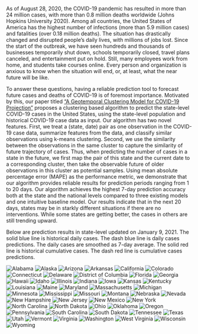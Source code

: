 As of August 28, 2020, the COVID-19 pandemic has resulted in more than 24 million cases, with more than 0.8 million deaths worldwide (Johns Hopkins University 2020). Among all countries, the United States of America has the highest number of infections (more than 5.9 million cases) and fatalities (over 0.18 million deaths). The situation has drastically changed and disrupted people’s daily lives, with millions of jobs lost. Since the start of the outbreak, we have seen hundreds and thousands of businesses temporarily shut down, schools temporarily closed, travel plans canceled, and entertainment put on hold. Still, many employees work from home, and students take courses online. Every person and organization is anxious to know when the situation will end, or, at least, what the near future will be like.

To answer these questions, having a reliable prediction tool to forecast future cases and deaths of COVID-19 is of foremost importance. Motivated by this, our paper titled 
[“A Geotemporal Clustering Model for COVID-19 Projection”](https://papers.ssrn.com/sol3/papers.cfm?abstract_id=3686506)
proposes a clustering based algorithm to predict the state-level COVID-19 cases in the United States, using the state-level population and historical COVID-19 case data as input. Our algorithm has two novel features. First, we treat a (state, date) pair as one observation in the COVID-19 case data, summarize features from the data, and classify similar observations using k-means clustering. Second, we use the similarity between the observations in the same cluster to capture the similarity of future trajectory of cases. Thus, when predicting the number of cases in a state in the future, we first map the pair of this state and the current date to a corresponding cluster, then take the observable future of older observations in this cluster as potential samples. Using mean absolute percentage error (MAPE) as the performance metric, we demonstrate that our algorithm provides reliable results for prediction periods ranging from 1 to 20 days. Our algorithm achieves the highest 7-day prediction accuracy both at the state and the national levels compared to three existing models and one intuitive baseline model. Our results indicate that in the next 20 days, states may be in starkly different situations if there are no interventions. While some states are getting better, the cases in others are still trending upward.

Below are prediction results in state-level updated on January 9, 2021.
The solid blue line is historical daily cases.
The dash blue line is daily cases predictions. The daily cases are smoothed as 7-day average. 
The solid red line is historical cumulative cases. The dash red line is cumulative cases predictions.






![Alabama](https://user-images.githubusercontent.com/67207788/104129892-38bd3800-533c-11eb-9aa0-53964b66a265.png)
![Alaska](https://user-images.githubusercontent.com/67207788/104129895-3c50bf00-533c-11eb-8c46-a98621838cbb.png)
![Arizona](https://user-images.githubusercontent.com/67207788/104129896-3d81ec00-533c-11eb-9890-c2c13c7db785.png)
![Arkansas](https://user-images.githubusercontent.com/67207788/104129897-3e1a8280-533c-11eb-8ceb-ce95e3b49a39.png)
![California](https://user-images.githubusercontent.com/67207788/104129899-3eb31900-533c-11eb-8270-405280b22d96.png)
![Colorado](https://user-images.githubusercontent.com/67207788/104129902-407cdc80-533c-11eb-9b85-a5ca40616ba2.png)
![Connecticut](https://user-images.githubusercontent.com/67207788/104129903-41ae0980-533c-11eb-9ad7-d824c33c4b98.png)
![Delaware](https://user-images.githubusercontent.com/67207788/104129905-4246a000-533c-11eb-8370-fd3f96d607e3.png)
![District of Columbia](https://user-images.githubusercontent.com/67207788/104129906-44a8fa00-533c-11eb-8a80-e8f4fa16fb0d.png)
![Florida](https://user-images.githubusercontent.com/67207788/104129915-4672bd80-533c-11eb-9b38-7ddf73d7616b.png)
![Georgia](https://user-images.githubusercontent.com/67207788/104129917-483c8100-533c-11eb-8dcf-46b9e7703a17.png)
![Hawaii](https://user-images.githubusercontent.com/67207788/104129918-496dae00-533c-11eb-8e57-13a22b8d809b.png)
![Idaho](https://user-images.githubusercontent.com/67207788/104129921-4a9edb00-533c-11eb-9886-57f5b254b480.png)
![Illinois](https://user-images.githubusercontent.com/67207788/104129923-4bd00800-533c-11eb-9aa8-f3ddba4c3563.png)
![Indiana](https://user-images.githubusercontent.com/67207788/104129924-4c689e80-533c-11eb-897d-ed591ce65ee2.png)
![Iowa](https://user-images.githubusercontent.com/67207788/104129925-4d99cb80-533c-11eb-9a49-c00c4660880e.png)
![Kansas](https://user-images.githubusercontent.com/67207788/104129927-4f638f00-533c-11eb-8317-aaf33728c81e.png)
![Kentucky](https://user-images.githubusercontent.com/67207788/104129929-512d5280-533c-11eb-9fe7-29c86bf26ded.png)
![Louisiana](https://user-images.githubusercontent.com/67207788/104129930-525e7f80-533c-11eb-89b6-bf6d369ca2f7.png)
![Maine](https://user-images.githubusercontent.com/67207788/104129931-52f71600-533c-11eb-8f96-bb895739dbb3.png)
![Maryland](https://user-images.githubusercontent.com/67207788/104129932-54284300-533c-11eb-8063-2ea5ec602b38.png)
![Massachusetts](https://user-images.githubusercontent.com/67207788/104129933-568a9d00-533c-11eb-8698-d86de17e1edf.png)
![Michigan](https://user-images.githubusercontent.com/67207788/104129934-58ecf700-533c-11eb-8f01-1aab80cc64c5.png)
![Minnesota](https://user-images.githubusercontent.com/67207788/104129936-5ab6ba80-533c-11eb-9656-2be36f274ff2.png)
![Mississippi](https://user-images.githubusercontent.com/67207788/104129938-5be7e780-533c-11eb-9793-460f7ba7b74f.png)
![Missouri](https://user-images.githubusercontent.com/67207788/104129939-5d191480-533c-11eb-8561-082f226db951.png)
![Montana](https://user-images.githubusercontent.com/67207788/104129941-5db1ab00-533c-11eb-9c21-da62939a2396.png)
![Nebraska](https://user-images.githubusercontent.com/67207788/104129942-5e4a4180-533c-11eb-84cf-9361ed848815.png)
![Nevada](https://user-images.githubusercontent.com/67207788/104129943-5f7b6e80-533c-11eb-808d-e6b8f704699b.png)
![New Hampshire](https://user-images.githubusercontent.com/67207788/104129946-60ac9b80-533c-11eb-8e70-73d5fae07b3d.png)
![New Jersey](https://user-images.githubusercontent.com/67207788/104129948-61ddc880-533c-11eb-9c43-e17a8d684641.png)
![New Mexico](https://user-images.githubusercontent.com/67207788/104129951-630ef580-533c-11eb-82e9-be317549dae9.png)
![New York](https://user-images.githubusercontent.com/67207788/104129958-64402280-533c-11eb-8386-68f2f05178d3.png)
![North Carolina](https://user-images.githubusercontent.com/67207788/104129961-64d8b900-533c-11eb-8f7d-e55c79552597.png)
![North Dakota](https://user-images.githubusercontent.com/67207788/104129963-6609e600-533c-11eb-9f84-e79475974efe.png)
![Ohio](https://user-images.githubusercontent.com/67207788/104129964-66a27c80-533c-11eb-9ae9-97bfbd605d19.png)
![Oklahoma](https://user-images.githubusercontent.com/67207788/104129965-673b1300-533c-11eb-91f8-b00f329fc868.png)
![Oregon](https://user-images.githubusercontent.com/67207788/104129966-686c4000-533c-11eb-82d9-d9ce624ddec5.png)
![Pennsylvania](https://user-images.githubusercontent.com/67207788/104129971-6a360380-533c-11eb-9178-9b70fd3374e5.png)
![South Carolina](https://user-images.githubusercontent.com/67207788/104129977-6b673080-533c-11eb-9d35-ea6c10fdbb7c.png)
![South Dakota](https://user-images.githubusercontent.com/67207788/104129979-6c985d80-533c-11eb-95e3-f4f5fedfbe70.png)
![Tennessee](https://user-images.githubusercontent.com/67207788/104129981-6d30f400-533c-11eb-9278-4c0807c4094d.png)
![Texas](https://user-images.githubusercontent.com/67207788/104129985-6efab780-533c-11eb-845f-5e48e0916580.png)
![Utah](https://user-images.githubusercontent.com/67207788/104129986-70c47b00-533c-11eb-9b14-fc5ca37e8a6f.png)
![Vermont](https://user-images.githubusercontent.com/67207788/104129991-728e3e80-533c-11eb-8418-d1cefc864772.png)
![Virginia](https://user-images.githubusercontent.com/67207788/104129993-73bf6b80-533c-11eb-9ad6-6d1b24fbf148.png)
![Washington](https://user-images.githubusercontent.com/67207788/104129999-74f09880-533c-11eb-87ae-6ba842ba00bb.png)
![West Virginia](https://user-images.githubusercontent.com/67207788/104130001-7621c580-533c-11eb-8d86-0b2784e3abf3.png)
![Wisconsin](https://user-images.githubusercontent.com/67207788/104130002-76ba5c00-533c-11eb-933b-619835af8228.png)
![Wyoming](https://user-images.githubusercontent.com/67207788/104130003-77eb8900-533c-11eb-9a60-1db180fb3958.png)



